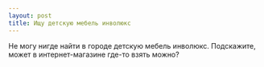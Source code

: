 ```yaml
---
layout: post 
title: Ищу детскую мебель инволюкс 
--- 
```

Не могу нигде найти в городе детскую мебель инволюкс. Подскажите, может в интернет-магазине где-то взять можно?